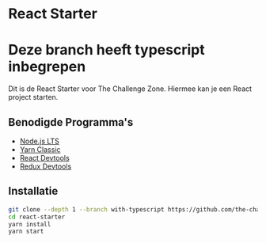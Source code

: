 # React Starter

# Deze branch heeft typescript inbegrepen

Dit is de React Starter voor The Challenge Zone.
Hiermee kan je een React project starten.

## Benodigde Programma's

- [Node.js LTS](https://nodejs.org/en/download/)
- [Yarn Classic](https://classic.yarnpkg.com/en/docs/install)
- [React Devtools](https://chrome.google.com/webstore/detail/react-developer-tools/fmkadmapgofadopljbjfkapdkoienihi?hl=en)
- [Redux Devtools](https://chrome.google.com/webstore/detail/redux-devtools/lmhkpmbekcpmknklioeibfkpmmfibljd?hl=en)

## Installatie

```sh
git clone --depth 1 --branch with-typescript https://github.com/the-challenge-zone/react-starter.git react-starter
cd react-starter
yarn install
yarn start
```
